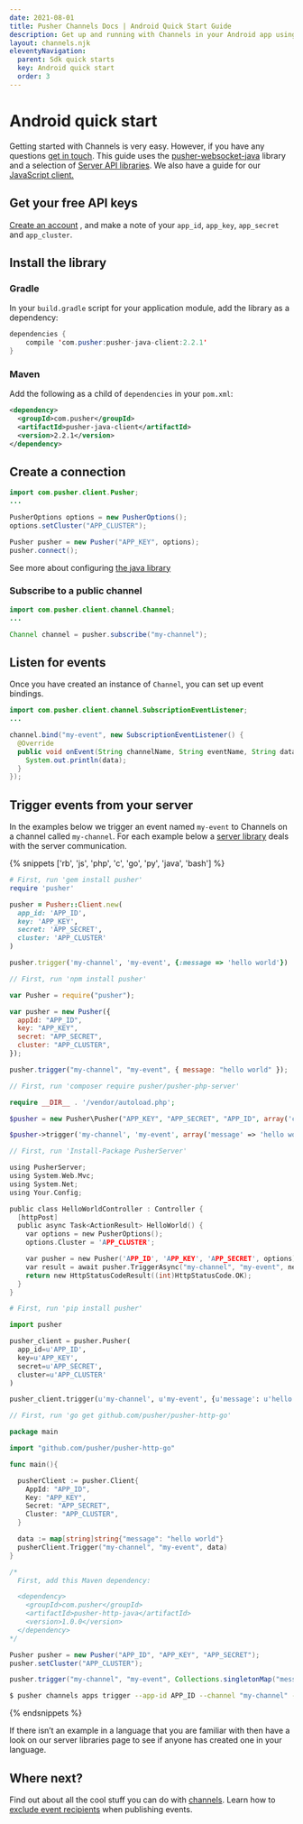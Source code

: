 ```yaml
---
date: 2021-08-01
title: Pusher Channels Docs | Android Quick Start Guide
description: Get up and running with Channels in your Android app using our Quick Start Guide. Learn how to install a library, create a connection and trigger events.
layout: channels.njk
eleventyNavigation:
  parent: Sdk quick starts
  key: Android quick start
  order: 3
---
```


# Android quick start

Getting started with Channels is very easy. However, if you have any questions [get in touch](https://support.pusher.com/hc/en-us/requests/new). This guide uses the [pusher-websocket-java](https://github.com/pusher/pusher-websocket-java) library and a selection of [Server API libraries](/docs/channels/channels_libraries/libraries). We also have a guide for our [JavaScript client.](/docs/channels/getting_started/javascript)

## Get your free API keys

[Create an account](https://dashboard.pusher.com/accounts/sign_up) , and make a note of your `app_id`, `app_key`, `app_secret` and `app_cluster`.

## Install the library

### Gradle

In your `build.gradle` script for your application module, add the library as a dependency:

```java
dependencies {
    compile 'com.pusher:pusher-java-client:2.2.1'
}
```

### Maven

Add the following as a child of `dependencies` in your `pom.xml`:

```xml
<dependency>
  <groupId>com.pusher</groupId>
  <artifactId>pusher-java-client</artifactId>
  <version>2.2.1</version>
</dependency>
```

## Create a connection

```java
import com.pusher.client.Pusher;
...

PusherOptions options = new PusherOptions();
options.setCluster("APP_CLUSTER");

Pusher pusher = new Pusher("APP_KEY", options);
pusher.connect();
```

See more about configuring [the java library](https://github.com/pusher/pusher-websocket-java)

### Subscribe to a public channel

```java
import com.pusher.client.channel.Channel;
...

Channel channel = pusher.subscribe("my-channel");
```

## Listen for events

Once you have created an instance of `Channel`, you can set up event bindings.

```java
import com.pusher.client.channel.SubscriptionEventListener;
...

channel.bind("my-event", new SubscriptionEventListener() {
  @Override
  public void onEvent(String channelName, String eventName, String data) {
    System.out.println(data);
  }
});
```

## Trigger events from your server

In the examples below we trigger an event named `my-event` to Channels on a channel called `my-channel`. For each example below a [server library](/docs/channels/channels_libraries/libraries) deals with the server communication.

{% snippets ['rb', 'js', 'php', 'c', 'go', 'py', 'java', 'bash'] %}

```rb
# First, run 'gem install pusher'
require 'pusher'

pusher = Pusher::Client.new(
  app_id: 'APP_ID',
  key: 'APP_KEY',
  secret: 'APP_SECRET',
  cluster: 'APP_CLUSTER'
)

pusher.trigger('my-channel', 'my-event', {:message => 'hello world'})
```

```js
// First, run 'npm install pusher'

var Pusher = require("pusher");

var pusher = new Pusher({
  appId: "APP_ID",
  key: "APP_KEY",
  secret: "APP_SECRET",
  cluster: "APP_CLUSTER",
});

pusher.trigger("my-channel", "my-event", { message: "hello world" });
```

```php
// First, run 'composer require pusher/pusher-php-server'

require __DIR__ . '/vendor/autoload.php';

$pusher = new Pusher\Pusher("APP_KEY", "APP_SECRET", "APP_ID", array('cluster' => 'APP_CLUSTER'));

$pusher->trigger('my-channel', 'my-event', array('message' => 'hello world'));

```

```c
// First, run 'Install-Package PusherServer'

using PusherServer;
using System.Web.Mvc;
using System.Net;
using Your.Config;

public class HelloWorldController : Controller {
  [httpPost]
  public async Task<ActionResult> HelloWorld() {
    var options = new PusherOptions();
    options.Cluster = 'APP_CLUSTER';

    var pusher = new Pusher('APP_ID', 'APP_KEY', 'APP_SECRET', options);
    var result = await pusher.TriggerAsync("my-channel", "my-event", new { message = "hello world" });
    return new HttpStatusCodeResult((int)HttpStatusCode.OK);
  }
}
```

```py
# First, run 'pip install pusher'

import pusher

pusher_client = pusher.Pusher(
  app_id=u'APP_ID',
  key=u'APP_KEY',
  secret=u'APP_SECRET',
  cluster=u'APP_CLUSTER'
)

pusher_client.trigger(u'my-channel', u'my-event', {u'message': u'hello world'})
```

```go
// First, run 'go get github.com/pusher/pusher-http-go'

package main

import "github.com/pusher/pusher-http-go"

func main(){

  pusherClient := pusher.Client{
    AppId: "APP_ID",
    Key: "APP_KEY",
    Secret: "APP_SECRET",
    Cluster: "APP_CLUSTER",
  }

  data := map[string]string{"message": "hello world"}
  pusherClient.Trigger("my-channel", "my-event", data)
}
```

```java
/*
  First, add this Maven dependency:

  <dependency>
    <groupId>com.pusher</groupId>
    <artifactId>pusher-http-java</artifactId>
    <version>1.0.0</version>
  </dependency>
*/

Pusher pusher = new Pusher("APP_ID", "APP_KEY", "APP_SECRET");
pusher.setCluster("APP_CLUSTER");

pusher.trigger("my-channel", "my-event", Collections.singletonMap("message", "Hello World"));
```

```bash
$ pusher channels apps trigger --app-id APP_ID --channel "my-channel" --event "my-event" --message "hello world"
```

{% endsnippets %}

If there isn’t an example in a language that you are familiar with then have a look on our server libraries page to see if anyone has created one in your language.

## Where next?

Find out about all the cool stuff you can do with [channels](/docs/channels/using_channels/channels). Learn how to [exclude event recipients](/docs/channels/server_api/excluding-event-recipients) when publishing events.
